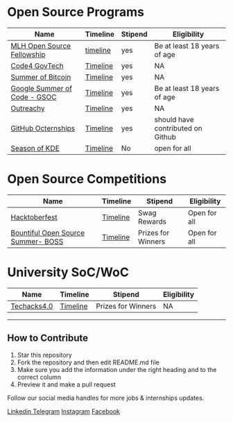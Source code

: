 # Open Source Programs

| Name          | Timeline      |  Stipend       |  Eligibility  |
| ------------- | ------------- |  ------------- | ------------- |
| [MLH Open Source Fellowship](https://fellowship.mlh.io/)  | [timeline](https://fellowship.mlh.io/programs/open-source)  | yes   | Be at least 18 years of age  |
| [Code4 GovTech](https://www.codeforgovtech.in/)  | [Timeline](https://www.codeforgovtech.in/apply)  | yes   | NA |
| [Summer of Bitcoin](https://www.summerofbitcoin.org/)  | [Timeline](https://www.summerofbitcoin.org/how-it-works)  | yes   | NA |
| [Google Summer of Code - GSOC](https://summerofcode.withgoogle.com/)  | [Timeline](https://summerofcode.withgoogle.com/programs/2023)  | yes   | Be at least 18 years of age |
| [Outreachy](https://www.outreachy.org/)  | [Timeline](https://www.outreachy.org/)  | yes   | NA |
| [GitHub Octernships](https://education.github.com/students/octernships) | [Timeline](https://education.github.com/globalcampus/octernships) | yes | should have contributed on Github |
| [Season of KDE](https://season.kde.org/) | [Timeline](https://season.kde.org/) | No | open for all |




# Open Source Competitions

| Name          | Timeline      |  Stipend       |  Eligibility  |
| ------------- | ------------- |  ------------- | ------------- |
| [Hacktoberfest](https://hacktoberfest.digitalocean.com/)     |  [Timeline](https://hacktoberfest.com/participation/)  | Swag Rewards  | Open for all   |
| [Bountiful Open Source Summer- BOSS](https://lab.codingblocks.com/boss)    |  [Timeline](https://lab.codingblocks.com/boss#rules-and-eligibility) | Prizes for Winners  | Open for all   |




# University SoC/WoC

| Name          | Timeline      |  Stipend       |  Eligibility  |
| ------------- | ------------- |  ------------- | ------------- |
| [Techacks4.0](https://techacks.org/#speakers)   | [Timeline](https://techacks.org/#speakers) | Prizes for Winners |NA  |


---
## How to Contribute 
1. Star this repository
2. Fork the repository and then edit README.md file
3. Make sure you add the information under the right heading and to the correct column
4. Preview it and make a pull request 

Follow our social media handles for more jobs & internships updates.

[Linkedin ](https://www.linkedin.com/company/lets-code-forever/)
[Telegram](https://t.me/offcampusjobsupdatess)
[Instagram](https://www.instagram.com/lets__code/)
[Facebook](https://www.facebook.com/letscodeforever)
